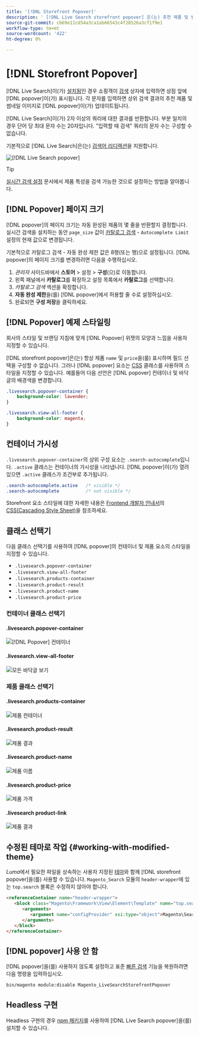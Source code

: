 ```yaml
---
title: '[!DNL Storefront Popover]'
description: ' [!DNL Live Search storefront popover] 은(는) 추천 제품 및 썸네일을 동적으로 반환합니다.'
source-git-commit: cb69e11cd54a3ca1ab66543c4f28526a3cf1f9e1
workflow-type: tm+mt
source-wordcount: '422'
ht-degree: 0%

---
```


# [!DNL Storefront Popover]

[!DNL Live Search]이(가) [설치됨](install.md)인 경우 쇼핑객이 [검색](https://experienceleague.adobe.com/docs/commerce-admin/catalog/catalog/search/search.html?lang=ko#quick-search) 상자에 입력하면 상점 앞에 [!DNL popover]이(가) 표시됩니다. 각 문자를 입력하면 상위 검색 결과의 추천 제품 및 썸네일 이미지로 [!DNL popover]이(가) 업데이트됩니다.

[!DNL Live Search]이(가) 2자 이상의 쿼리에 대한 결과를 반환합니다. 부분 일치의 경우 단어 당 최대 문자 수는 20자입니다. &quot;입력할 때 검색&quot; 쿼리의 문자 수는 구성할 수 없습니다.

기본적으로 [!DNL Live Search]은(는) [검색어 리디렉션](https://experienceleague.adobe.com/docs/commerce-admin/catalog/catalog/search/search-terms.html?lang=ko)을 지원합니다.

![[!DNL Live Search popover]](assets/storefront-search-as-you-type.png)

>[!TIP]
>
>[실시간 검색 설정](workspace.md) 문서에서 제품 특성을 검색 가능한 것으로 설정하는 방법을 알아봅니다.

## [!DNL Popover] 페이지 크기

[!DNL popover]의 페이지 크기는 자동 완성된 제품의 몇 줄을 반환할지 결정합니다. 실시간 검색을 설치하는 동안 `page_size` 값이 [카탈로그 검색](https://experienceleague.adobe.com/docs/commerce-admin/config/catalog/catalog.html?lang=ko) - `Autocomplete Limit` 설정의 현재 값으로 변경됩니다.

기본적으로 카탈로그 검색 - 자동 완성 제한 값은 8행(또는 행)으로 설정됩니다. [!DNL popover]의 페이지 크기를 변경하려면 다음을 수행하십시오.

1. *관리자* 사이드바에서 **스토어** > 설정 > **구성**(으)로 이동합니다.
1. 왼쪽 패널에서 **카탈로그**&#x200B;를 확장하고 설정 목록에서 **카탈로그**&#x200B;를 선택합니다.
1. *카탈로그 검색* 섹션을 확장합니다.
1. **자동 완성 제한**&#x200B;을(를) [!DNL popover]에서 허용할 줄 수로 설정하십시오.
1. 완료되면 **구성 저장**&#x200B;을 클릭하세요.

## [!DNL Popover] 예제 스타일링

회사의 스타일 및 브랜딩 지침에 맞게 [!DNL Popover] 위젯의 모양과 느낌을 사용자 지정할 수 있습니다.

[!DNL storefront popover]은(는) 항상 제품 `name` 및 `price`을(를) 표시하며 필드 선택을 구성할 수 없습니다. 그러나 [!DNL popover] 요소는 [CSS](https://developer.adobe.com/commerce/frontend-core/guide/css/) 클래스를 사용하여 스타일을 지정할 수 있습니다. 예를들어 다음 선언은 [!DNL popover] 컨테이너 및 바닥글의 배경색을 변경합니다.

```css
.livesearch.popover-container {
    background-color: lavender;
}

.livesearch.view-all-footer {
    background-color: magenta;
}
```

## 컨테이너 가시성

`.livesearch.popover-container`의 상위 구성 요소는 `.search-autocomplete`입니다.  `.active` 클래스는 컨테이너의 가시성을 나타냅니다. [!DNL popover]이(가) 열려 있으면 `.active` 클래스가 조건부로 추가됩니다.

```css
.search-autocomplete.active   /* visible */
.search-autocomplete          /* not visible */
```

Storefront 요소 스타일에 대한 자세한 내용은 [Frontend 개발자 안내서](https://developer.adobe.com/commerce/frontend-core/guide/)의 [CSS(Cascading Style Sheet)](https://developer.adobe.com/commerce/frontend-core/guide/css/)을 참조하세요.

## 클래스 선택기

다음 클래스 선택기를 사용하여 [!DNL popover]의 컨테이너 및 제품 요소의 스타일을 지정할 수 있습니다.

- `.livesearch.popover-container`
- `.livesearch.view-all-footer`
- `.livesearch.products-container`
- `.livesearch.product-result`
- `.livesearch.product-name`
- `.livesearch.product-price`

### 컨테이너 클래스 선택기

#### .livesearch.popover-container

![[!DNL Popover] 컨테이너](assets/livesearch-popover-container.png)

#### .livesearch.view-all-footer

![모든 바닥글 보기](assets/livesearch-view-all-footer.png)

### 제품 클래스 선택기

#### .livesearch.products-container

![제품 컨테이너](assets/livesearch-product-container.png)

#### .livesearch.product-result

![제품 결과](assets/livesearch-product-result.png)

#### .livesearch.product-name

![제품 이름](assets/livesearch-product-name.png)

#### .livesearch.product-price

![제품 가격](assets/livesearch-product-price.png)

#### .livesearch product-link

![제품 결과](assets/livesearch-product-link.png)

## 수정된 테마로 작업 {#working-with-modified-theme}

*Luma*&#x200B;에서 필요한 파일을 상속하는 사용자 지정된 [테마](https://developer.adobe.com/commerce/frontend-core/guide/themes/)와 함께 [!DNL storefront popover]을(를) 사용할 수 있습니다. `Magento_Search` 모듈의 `header-wrapper`에 있는 `top.search` 블록은 수정하지 않아야 합니다.

```html
<referenceContainer name="header-wrapper">
   <block class="Magento\Framework\View\Element\Template" name="top.search" as="topSearch" template="Magento_Search::form.mini.phtml">
      <arguments>
         <argument name="configProvider" xsi:type="object">Magento\Search\ViewModel\ConfigProvider</argument>
      </arguments>
   </block>
</referenceContainer>
```

## [!DNL popover] 사용 안 함

[!DNL popover]을(를) 사용하지 않도록 설정하고 표준 [빠른 검색](https://experienceleague.adobe.com/docs/commerce-admin/catalog/catalog/search/search.html?lang=ko#quick-search) 기능을 복원하려면 다음 명령을 입력하십시오.

```bash
bin/magento module:disable Magento_LiveSearchStorefrontPopover
```

## Headless 구현

Headless 구현의 경우 [npm 패키지](https://www.npmjs.com/package/@magento/ds-livesearch-storefront-utils)를 사용하여 [!DNL Live Search popover]을(를) 설치할 수 있습니다.
